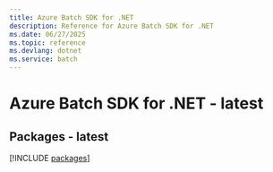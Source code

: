 ```yaml
---
title: Azure Batch SDK for .NET
description: Reference for Azure Batch SDK for .NET
ms.date: 06/27/2025
ms.topic: reference
ms.devlang: dotnet
ms.service: batch
---
```

# Azure Batch SDK for .NET - latest
## Packages - latest
[!INCLUDE [packages](batch-index.md)]